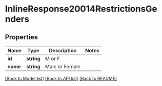 # InlineResponse20014RestrictionsGenders

## Properties
Name | Type | Description | Notes
------------ | ------------- | ------------- | -------------
**id** | **string** | M or F | 
**name** | **string** | Male or Female | 

[[Back to Model list]](../README.md#documentation-for-models) [[Back to API list]](../README.md#documentation-for-api-endpoints) [[Back to README]](../README.md)


